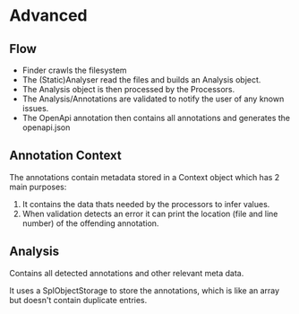# Advanced

## Flow
* Finder crawls the filesystem
* The (Static)Analyser read the files and builds an Analysis object.
* The Analysis object is then processed by the Processors.
* The Analysis/Annotations are validated to notify the user of any known issues.
* The OpenApi annotation then contains all annotations and generates the openapi.json 

## Annotation Context
The annotations contain metadata stored in a Context object which has 2 main purposes:

1. It contains the data thats needed by the processors to infer values.   
2. When validation detects an error it can print the location (file and line number) of the offending annotation.   

## Analysis
Contains all detected annotations and other relevant meta data.

It uses a SplObjectStorage to store the annotations, which is like an array but doesn't contain duplicate entries.
